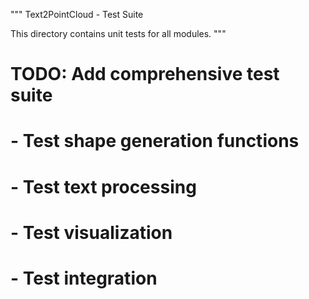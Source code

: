 """
Text2PointCloud - Test Suite

This directory contains unit tests for all modules.
"""

# TODO: Add comprehensive test suite
# - Test shape generation functions
# - Test text processing
# - Test visualization
# - Test integration
